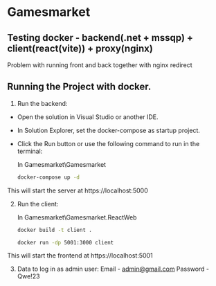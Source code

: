 # Gamesmarket
## Testing docker - backend(.net + mssqp) + client(react(vite)) + proxy(nginx)
Problem with running front and back together with nginx redirect

## Running the Project with docker.

1. Run the backend:

- Open the solution in Visual Studio or another IDE.

- In Solution Explorer, set the docker-compose as startup project.

- Click the Run button or use the following command to run in the terminal:
   
   In Gamesmarket\Gamesmarket
   ```sh
   docker-compose up -d
    ```
This will start the server at https://localhost:5000

2. Run the client:

   In Gamesmarket\Gamesmarket.ReactWeb
   ```sh
   docker build -t client .
   ```
   ```sh
   docker run -dp 5001:3000 client
   ```
This will start the frontend at https://localhost:5001

3. Data to log in as admin user: Email - admin@gmail.com Password - Qwe!23
